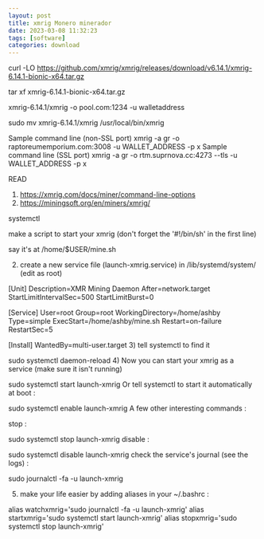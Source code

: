 ```yaml
---
layout: post
title: xmrig Monero minerador
date: 2023-03-08 11:32:23 
tags: [software]
categories: download
---  
```


curl -LO https://github.com/xmrig/xmrig/releases/download/v6.14.1/xmrig-6.14.1-bionic-x64.tar.gz

tar xf xmrig-6.14.1-bionic-x64.tar.gz

xmrig-6.14.1/xmrig -o pool.com:1234 -u walletaddress

sudo mv xmrig-6.14.1/xmrig /usr/local/bin/xmrig


Sample command line (non-SSL port)
xmrig -a gr -o raptoreumemporium.com:3008 -u WALLET_ADDRESS -p x
Sample command line (SSL port)
xmrig -a gr -o rtm.suprnova.cc:4273 --tls -u WALLET_ADDRESS -p x

READ
1. <https://xmrig.com/docs/miner/command-line-options>
2. <https://miningsoft.org/en/miners/xmrig/>


systemctl

make a script to start your xmrig (don't forget the '#!/bin/sh' in the first line)

say it's at /home/$USER/mine.sh

2. create a new service file (launch-xmrig.service) in /lib/systemd/system/ (edit as root)

[Unit]
Description=XMR Mining Daemon
After=network.target
StartLimitIntervalSec=500
StartLimitBurst=0

[Service]
User=root
Group=root
WorkingDirectory=/home/ashby
Type=simple
ExecStart=/home/ashby/mine.sh
Restart=on-failure
RestartSec=5

[Install]
WantedBy=multi-user.target
3) tell systemctl to find it

sudo systemctl daemon-reload
4) Now you can start your xmrig as a service (make sure it isn't running)

sudo systemctl start launch-xmrig
Or tell systemctl to start it automatically at boot :

sudo systemctl enable launch-xmrig
A few other interesting commands :

stop :

sudo systemctl stop launch-xmrig
disable :

sudo systemctl disable launch-xmrig
check the service's journal (see the logs) :

sudo journalctl -fa -u launch-xmrig


5) make your life easier by adding aliases in your ~/.bashrc :

alias watchxmrig='sudo journalctl -fa -u launch-xmrig'
alias startxmrig='sudo systemctl start launch-xmrig'
alias stopxmrig='sudo systemctl stop launch-xmrig'

